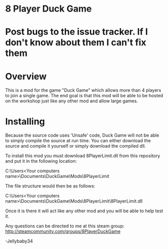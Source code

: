 # 8 Player Duck Game
# Post bugs to the issue tracker. If I don't know about them I can't fix them

# Overview 
This is a mod for the game "Duck Game" which allows more than 4 players to join a single game. The end goal is that this mod will be able to be hosted on the workshop just like any other mod and allow large games.

# Installing
Because the source code uses 'Unsafe' code, Duck Game will not be able to simply compile the source at run time. You can either download the source and compile it yourself or simply download the compiled dll.

To install this mod you must download 8PlayerLimit.dll from this repository and put it in the following location:

C:\Users\<Your computers name>\Documents\DuckGame\Mods\8PlayerLimit

The file structure would then be as follows:

C:\Users\<Your computers name>\Documents\DuckGame\Mods\8PlayerLimit\8PlayerLimit.dll

Once it is there it will act like any other mod and you will be able to help test it.

Any questions can be directed to me at this steam group:
http://steamcommunity.com/groups/8PlayerDuckGame

-Jellybaby34
